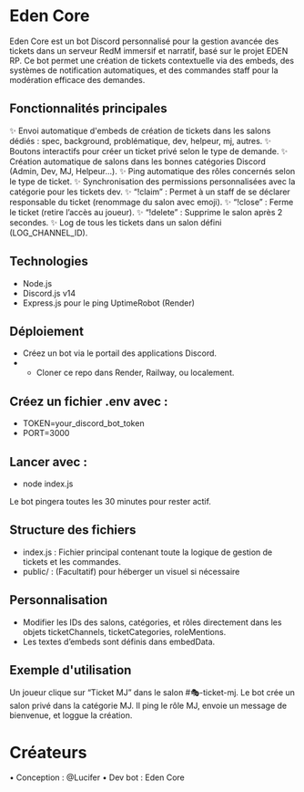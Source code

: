 # Eden Core

Eden Core est un bot Discord personnalisé pour la gestion avancée des tickets dans un serveur RedM immersif et narratif, basé sur le projet EDEN RP. Ce bot permet une création de tickets contextuelle via des embeds, des systèmes de notification automatiques, et des commandes staff pour la modération efficace des demandes.

## Fonctionnalités principales

✨ Envoi automatique d'embeds de création de tickets dans les salons dédiés : spec, background, problématique, dev, helpeur, mj, autres.
✨ Boutons interactifs pour créer un ticket privé selon le type de demande.
✨ Création automatique de salons dans les bonnes catégories Discord (Admin, Dev, MJ, Helpeur...).
✨ Ping automatique des rôles concernés selon le type de ticket.
✨ Synchronisation des permissions personnalisées avec la catégorie pour les tickets dev.
✨ “!claim” : Permet à un staff de se déclarer responsable du ticket (renommage du salon avec emoji).
✨ “!close” : Ferme le ticket (retire l’accès au joueur).
✨ “!delete” : Supprime le salon après 2 secondes.
✨ Log de tous les tickets dans un salon défini (LOG_CHANNEL_ID).

## Technologies
- Node.js
- Discord.js v14
- Express.js pour le ping UptimeRobot (Render)

## Déploiement
- Créez un bot via le portail des applications Discord.
- - Cloner ce repo dans Render, Railway, ou localement.

## Créez un fichier .env avec :
- TOKEN=your_discord_bot_token
- PORT=3000

## Lancer avec : 
- node index.js

Le bot pingera toutes les 30 minutes pour rester actif.

## Structure des fichiers
- index.js : Fichier principal contenant toute la logique de gestion de tickets et les commandes.
- public/ : (Facultatif) pour héberger un visuel si nécessaire

## Personnalisation
- Modifier les IDs des salons, catégories, et rôles directement dans les objets ticketChannels, ticketCategories, roleMentions.
- Les textes d’embeds sont définis dans embedData.

## Exemple d'utilisation

Un joueur clique sur “Ticket MJ” dans le salon #🎭-ticket-mj. Le bot crée un salon privé dans la catégorie MJ. Il ping le rôle MJ, envoie un message de bienvenue, et loggue la création.

# Créateurs
• Conception : @Lucifer
• Dev bot : Eden Core
